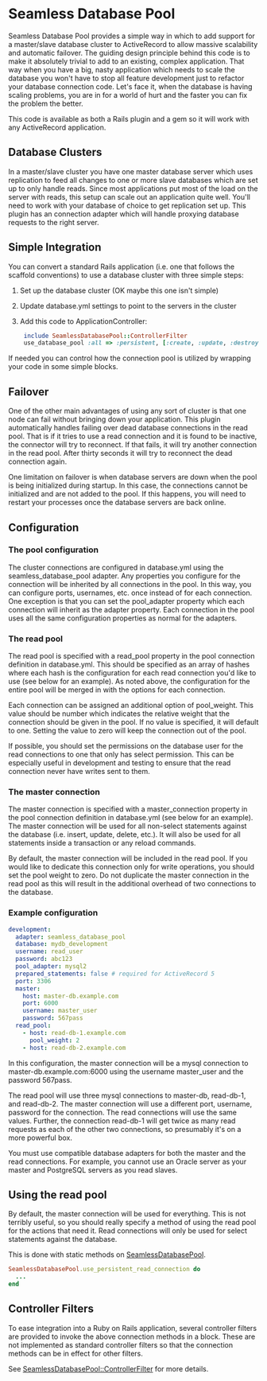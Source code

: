 # Seamless Database Pool

Seamless Database Pool provides a simple way in which to add support for a
master/slave database cluster to ActiveRecord to allow massive scalability and
automatic failover. The guiding design principle behind this code is to make
it absolutely trivial to add to an existing, complex application. That way
when you have a big, nasty application which needs to scale the database you
won't have to stop all feature development just to refactor your database
connection code. Let's face it, when the database is having scaling problems,
you are in for a world of hurt and the faster you can fix the problem the
better.

This code is available as both a Rails plugin and a gem so it will work with
any ActiveRecord application.

## Database Clusters

In a master/slave cluster you have one master database server which uses
replication to feed all changes to one or more slave databases which are set
up to only handle reads. Since most applications put most of the load on the
server with reads, this setup can scale out an application quite well. You'll
need to work with your database of choice to get replication set up. This
plugin has an connection adapter which will handle proxying database requests
to the right server.

## Simple Integration

You can convert a standard Rails application (i.e. one that follows the
scaffold conventions) to use a database cluster with three simple steps:

1. Set up the database cluster (OK maybe this one isn't simple)
2. Update database.yml settings to point to the servers in the cluster
3. Add this code to ApplicationController:

   ```ruby
    include SeamlessDatabasePool::ControllerFilter
    use_database_pool :all => :persistent, [:create, :update, :destroy] => :master
   ```

If needed you can control how the connection pool is utilized by wrapping your
code in some simple blocks.

## Failover

One of the other main advantages of using any sort of cluster is that one node
can fail without bringing down your application. This plugin automatically
handles failing over dead database connections in the read pool. That is if it
tries to use a read connection and it is found to be inactive, the connector
will try to reconnect. If that fails, it will try another connection in the
read pool. After thirty seconds it will try to reconnect the dead connection
again.

One limitation on failover is when database servers are down when the pool is
being initialized during startup. In this case, the connections cannot be
initialized and are not added to the pool. If this happens, you will need to
restart your processes once the database servers are back online.

## Configuration

### The pool configuration

The cluster connections are configured in database.yml using the
seamless_database_pool adapter. Any properties you configure for the
connection will be inherited by all connections in the pool. In this way, you
can configure ports, usernames, etc. once instead of for each connection. One
exception is that you can set the pool_adapter property which each connection
will inherit as the adapter property. Each connection in the pool uses all the
same configuration properties as normal for the adapters.

### The read pool

The read pool is specified with a read_pool property in the pool connection
definition in database.yml. This should be specified as an array of hashes
where each hash is the configuration for each read connection you'd like to
use (see below for an example). As noted above, the configuration for the
entire pool will be merged in with the options for each connection.

Each connection can be assigned an additional option of pool_weight. This
value should be number which indicates the relative weight that the connection
should be given in the pool. If no value is specified, it will default to one.
Setting the value to zero will keep the connection out of the pool.

If possible, you should set the permissions on the database user for the read
connections to one that only has select permission. This can be especially
useful in development and testing to ensure that the read connection never
have writes sent to them.

### The master connection

The master connection is specified with a master_connection property in the
pool connection definition in database.yml (see below for an example). The
master connection will be used for all non-select statements against the
database (i.e. insert, update, delete, etc.). It will also be used for all
statements inside a transaction or any reload commands.

By default, the master connection will be included in the read pool. If you
would like to dedicate this connection only for write operations, you should
set the pool weight to zero. Do not duplicate the master connection in the
read pool as this will result in the additional overhead of two connections to
the database.

### Example configuration

```yaml
development:
  adapter: seamless_database_pool
  database: mydb_development
  username: read_user
  password: abc123
  pool_adapter: mysql2
  prepared_statements: false # required for ActiveRecord 5
  port: 3306
  master:
    host: master-db.example.com
    port: 6000
    username: master_user
    password: 567pass
  read_pool:
    - host: read-db-1.example.com
      pool_weight: 2
    - host: read-db-2.example.com
```

In this configuration, the master connection will be a mysql connection to
master-db.example.com:6000 using the username master_user and the password
567pass.

The read pool will use three mysql connections to master-db, read-db-1, and
read-db-2. The master connection will use a different port, username, password
for the connection. The read connections will use the same values. Further,
the connection read-db-1 will get twice as many read requests as each of the
other two connections, so presumably it's on a more powerful box.

You must use compatible database adapters for both the master and the read
connections. For example, you cannot use an Oracle server as your master and
PostgreSQL servers as you read slaves.

## Using the read pool

By default, the master connection will be used for everything. This is not
terribly useful, so you should really specify a method of using the read pool
for the actions that need it. Read connections will only be used for select
statements against the database.

This is done with static methods on [SeamlessDatabasePool](http://www.rubydoc.info/github/bdurand/seamless_database_pool/SeamlessDatabasePool).

```ruby
SeamlessDatabasePool.use_persistent_read_connection do
  ...
end
```

## Controller Filters

To ease integration into a Ruby on Rails application, several controller
filters are provided to invoke the above connection methods in a block. These
are not implemented as standard controller filters so that the connection
methods can be in effect for other filters.

See [SeamlessDatabasePool::ControllerFilter](http://www.rubydoc.info/github/bdurand/seamless_database_pool/SeamlessDatabasePool/ControllerFilter) for more details.
